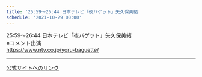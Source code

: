 ```yaml
---
title: '25:59～26:44 日本テレビ「夜バゲット」矢久保美緒'
schedule: '2021-10-29 00:00'
---
```


<div id="detailBody"> <p>  25:59～26:44 日本テレビ「夜バゲット」矢久保美緒  <br/>  ※コメント出演  <br/>  <a href="https://www.ntv.co.jp/yoru-baguette/" target="_blank">   https://www.ntv.co.jp/yoru-baguette/  </a> </p></div>

---
[公式サイトへのリンク]('http://www.nogizaka46.com/schedule/2021/10/063974.php?member=mio-yakubo&category=&monthly=202110')
